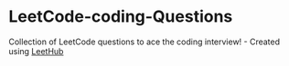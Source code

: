 # LeetCode-coding-Questions
Collection of LeetCode questions to ace the coding interview! - Created using [LeetHub](https://github.com/QasimWani/LeetHub)
